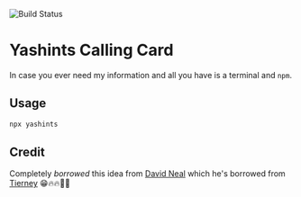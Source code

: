 ![Build Status](https://travis-ci.com/yashints/yashints-card.svg?branch=master)

# Yashints Calling Card

In case you ever need my information and all you have is a terminal and `npm`.

## Usage

```bash
npx yashints
```

## Credit

Completely *borrowed* this idea from [David Neal](https://github.com/reverentgeek) which he's borrowed from [Tierney](https://github.com/bnb/bitandbang) 😁🔥🔥👨‍💻
